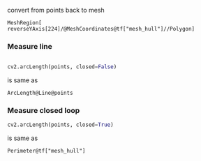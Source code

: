 convert from points back to mesh
```wl
MeshRegion[
reverseYAxis[224]/@MeshCoordinates@tf["mesh_hull"]//Polygon]
```
### Measure line

```python

cv2.arcLength(points, closed=False)
```
is same as
```wl
ArcLength@Line@points
```
### Measure closed loop

```python
cv2.arcLength(points, closed=True)
```
is same as

```wl
Perimeter@tf["mesh_hull"]
```